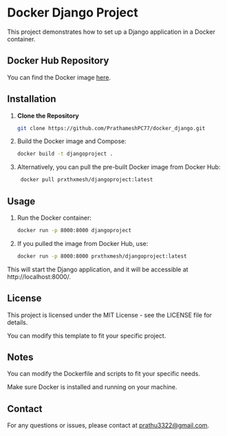 # Docker Django Project

This project demonstrates how to set up a Django application in a Docker container.

## Docker Hub Repository

You can find the Docker image [here](https://hub.docker.com/r/prxthxmesh/djangoproject).

## Installation

1. **Clone the Repository**

   ```bash
   git clone https://github.com/PrathameshPC77/docker_django.git

2. Build the Docker image and Compose:
   
   ```bash
   docker build -t djangoproject .

3. Alternatively, you can pull the pre-built Docker image from Docker Hub:
   
    ```bash
     docker pull prxthxmesh/djangoproject:latest

## Usage
1. Run the Docker container:
   
    ```bash
    docker run -p 8000:8000 djangoproject
 
2. If you pulled the image from Docker Hub, use:
   
    ```bash
    docker run -p 8000:8000 prxthxmesh/djangoproject:latest
    
This will start the Django application, and it will be accessible at http://localhost:8000/.

## License
This project is licensed under the MIT License - see the LICENSE file for details.

You can modify this template to fit your specific project.

## Notes
You can modify the Dockerfile and scripts to fit your specific needs.

Make sure Docker is installed and running on your machine.

## Contact
For any questions or issues, please contact at prathu3322@gmail.com.

